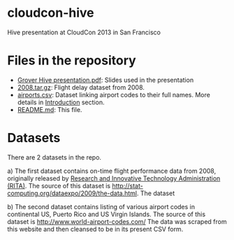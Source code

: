 cloudcon-hive
=============

Hive presentation at CloudCon 2013 in San Francisco

Files in the repository
=======================
* [Grover Hive presentation.pdf](https://github.com/markgrover/cloudcon-hive/blob/master/Grover%20Hive%20presentation.pdf): Slides used in the presentation
* [2008.tar.gz](https://github.com/markgrover/cloudcon-hive/blob/master/2008.tar.gz): Flight delay dataset from 2008.
* [airports.csv](https://github.com/markgrover/cloudcon-hive/blob/master/airports.csv): Dataset linking airport codes to their full names. More details in [Introduction](https://github.com/markgrover/bdtc-hive/blob/master/1-Introduction.md) section.
* [README.md](https://github.com/markgrover/cloudcon-hive/blob/master/README.md): This file.

Datasets
========
There are 2 datasets in the repo.

a) The first dataset contains on-time flight performance data from 2008, originally released by [Research and Innovative Technology Administration (RITA)](http://www.transtats.bts.gov/Fields.asp?Table_ID=236). The source of this dataset is http://stat-computing.org/dataexpo/2009/the-data.html. The dataset 

b) The second dataset contains listing of various airport codes in continental US, Puerto Rico and US Virgin Islands. The source of this dataset is http://www.world-airport-codes.com/ The data was scraped from this website and then cleansed to be in its present CSV form.
